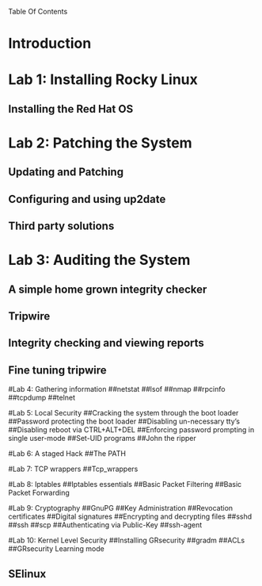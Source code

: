 Table Of Contents
# Introduction

# Lab 1: Installing Rocky Linux
## Installing the Red Hat OS

# Lab 2: Patching the System
## Updating and Patching
## Configuring and using up2date
## Third party solutions

# Lab 3: Auditing the System
## A simple home grown integrity checker
## Tripwire
## Integrity checking and viewing reports
## Fine tuning tripwire


#Lab 4: Gathering information
##netstat
##lsof
##nmap
##rpcinfo
##tcpdump
##telnet

#Lab 5: Local Security
##Cracking  the system through the boot loader
##Password protecting the boot loader
##Disabling un-necessary tty’s
##Disabling  reboot via  CTRL+ALT+DEL
##Enforcing password prompting in single user-mode
##Set-UID programs
##John the ripper

#Lab 6: A staged Hack
##The PATH

#Lab 7: TCP wrappers
##Tcp_wrappers

#Lab 8: Iptables
##Iptables essentials
##Basic Packet Filtering
##Basic Packet Forwarding

#Lab 9: Cryptography
##GnuPG
##Key Administration
##Revocation certificates
##Digital signatures
##Encrypting and decrypting files
##sshd
##ssh
##scp
##Authenticating via Public-Key
##ssh-agent

#Lab 10: Kernel Level Security
##Installing GRsecurity
##gradm
##ACLs
##GRsecurity Learning mode
## SElinux
